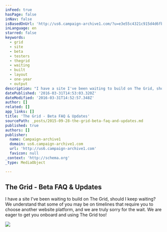 ```yaml
---
inFeed: true
hasPage: false
inNav: false
isBasedOnUrl: 'http://us6.campaign-archive1.com/?u=e3e55c4321c915d4d6fb9f8f0&id=98bcc5a20f'
inLanguage: en
starred: false
keywords:
  - grid
  - site
  - beta
  - testers
  - thegrid
  - waiting
  - built
  - layout
  - one-year
  - output
description: "I have a site I've been waiting to build on The Grid, should I keep waiting? We understand that some of you may be on timelines that require you to choose another website platform, and we are truly sorry for the wait. We are eager to get you onboard and using The Grid too!"
datePublished: '2016-03-31T14:53:03.320Z'
dateModified: '2016-03-31T14:52:57.348Z'
author: []
related: []
app_links: []
title: 'The Grid - Beta FAQ & Updates'
sourcePath: _posts/2015-09-28-the-grid-beta-faq-and-updates.md
published: true
authors: []
publisher:
  name: Campaign-archive1
  domain: us6.campaign-archive1.com
  url: 'http://us6.campaign-archive1.com'
  favicon: null
_context: 'http://schema.org'
_type: MediaObject

---
```

<article style=""><h1>The Grid - Beta FAQ &amp; Updates</h1><p>I have a site I've been waiting to build on The Grid, should I keep waiting? We understand that some of you may be on timelines that require you to choose another website platform, and we are truly sorry for the wait. We are eager to get you onboard and using The Grid too!</p><img src="https://s3-us-west-2.amazonaws.com/the-grid-img/p/d9ac555f70458ddea1d3afce6cf8266569dfe34c.png" /></article>